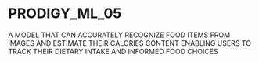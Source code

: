 # PRODIGY_ML_05
A MODEL THAT CAN ACCURATELY RECOGNIZE FOOD ITEMS FROM IMAGES AND ESTIMATE THEIR CALORIES CONTENT ENABLING USERS TO TRACK THEIR DIETARY INTAKE AND INFORMED FOOD CHOICES
